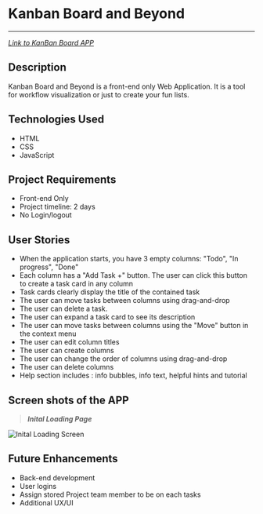 # Kanban Board and Beyond

---

[_Link to KanBan Board APP_]()

## Description

Kanban Board and Beyond is a front-end only Web Application. It is a tool for workflow visualization or just to create your fun lists.

## Technologies Used

- HTML
- CSS
- JavaScript

## Project Requirements

- Front-end Only
- Project timeline: 2 days
- No Login/logout

## User Stories

- When the application starts, you have 3 empty columns: "Todo", "In progress", "Done"
- Each column has a "Add Task +" button. The user can click this button to create a task card in any column
- Task cards clearly display the title of the contained task
- The user can move tasks between columns using drag-and-drop
- The user can delete a task.
- The user can expand a task card to see its description
- The user can move tasks between columns using the "Move" button in the context menu
- The user can edit column titles
- The user can create columns
- The user can change the order of columns using drag-and-drop
- The user can delete columns
- Help section includes : info bubbles, info text, helpful hints and tutorial

## Screen shots of the APP

> **_Inital Loading Page_**

![Inital Loading Screen]()

## Future Enhancements

- Back-end development
- User logins
- Assign stored Project team member to be on each tasks
- Additional UX/UI
